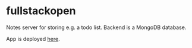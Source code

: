 # fullstackopen

Notes server for storing e.g. a todo list. Backend is a MongoDB database.

App is deployed [here](https://fullstackopen-part3-backend.fly.dev/).